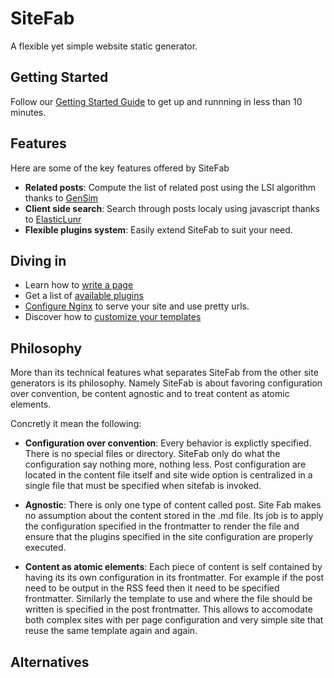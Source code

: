 # SiteFab

A flexible yet simple website static generator.

## Getting Started
Follow our [Getting Started Guide](/documentation/getting_started.md) to get up and runnning in less than 10 minutes.

## Features

Here are some of the key features offered by SiteFab

- **Related posts**: Compute the list of related post using the LSI algorithm thanks to [GenSim](https://radimrehurek.com/gensim/)
- **Client side search**: Search through posts localy using javascript thanks to [ElasticLunr](http://elasticlunr.com/)
- **Flexible plugins system**: Easily extend SiteFab to suit your need.

## Diving in

- Learn how to [write a page](/documentation/page.md)
- Get a list of [available plugins](/documentation/plugins.md)
- [Configure Nginx](/documentation/nginx_install.md) to serve your site and use pretty urls.
- Discover how to [customize your templates](/documentation/templates.md)


## Philosophy

More than its technical features what separates SiteFab from the other site generators is its philosophy.
Namely SiteFab is about favoring configuration over convention, be content agnostic and to treat 
content as atomic elements.

Concretly it mean the following:

- **Configuration over convention**: Every behavior is explictly specified. There is no special files or directory. SiteFab only
 do what the configuration say nothing more, nothing less. Post configuration are located in the content file itself and site wide
 option is centralized in a single file that must be specified when sitefab is invoked.

- **Agnostic**: There is only one type of content called post. Site Fab makes no assumption about the content stored 
    in the .md file. Its job is to apply the configuration specified in the frontmatter to render the file and ensure that
    the plugins specified in the site configuration are properly executed.

- **Content as atomic elements**: Each piece of content is self contained by having its its own configuration in its frontmatter. For
 example if the post need to be output in the RSS feed then it need to be specified frontmatter. Similarly the template to use 
 and where the file should be written is specified in the post frontmatter. This allows to accomodate both complex sites with per page
 configuration and very simple site that reuse the same template again and again.

## Alternatives
